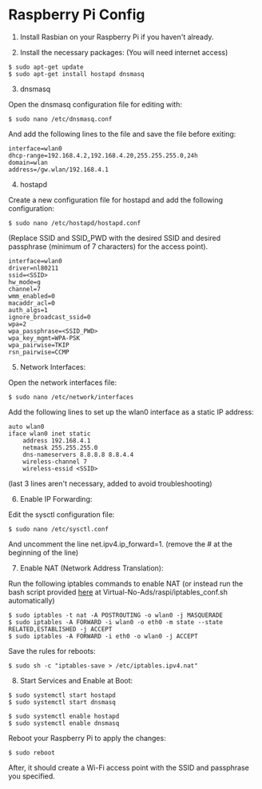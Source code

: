 # Raspberry Pi Config

1. Install Rasbian on your Raspberry Pi if you haven't already.


2. Install the necessary packages: (You will need internet access)

```
$ sudo apt-get update
$ sudo apt-get install hostapd dnsmasq
```


3. dnsmasq

Open the dnsmasq configuration file for editing with:

```
$ sudo nano /etc/dnsmasq.conf
```

And add the following lines to the file and save the file before exiting:

```
interface=wlan0
dhcp-range=192.168.4.2,192.168.4.20,255.255.255.0,24h
domain=wlan
address=/gw.wlan/192.168.4.1
```


4. hostapd

Create a new configuration file for hostapd and add the following configuration:

```
$ sudo nano /etc/hostapd/hostapd.conf
```

(Replace SSID and SSID_PWD with the desired SSID and desired passphrase (minimum of 7 characters) for the access point).
```
interface=wlan0
driver=nl80211
ssid=<SSID>
hw_mode=g
channel=7
wmm_enabled=0
macaddr_acl=0
auth_algs=1
ignore_broadcast_ssid=0
wpa=2
wpa_passphrase=<SSID_PWD>
wpa_key_mgmt=WPA-PSK
wpa_pairwise=TKIP
rsn_pairwise=CCMP
```


5. Network Interfaces:

Open the network interfaces file:

```
$ sudo nano /etc/network/interfaces
```

Add the following lines to set up the wlan0 interface as a static IP address:

```
auto wlan0
iface wlan0 inet static
    address 192.168.4.1
    netmask 255.255.255.0
    dns-nameservers 8.8.8.8 8.8.4.4
    wireless-channel 7
    wireless-essid <SSID>
```
(last 3 lines aren't necessary, added to avoid troubleshooting)


6. Enable IP Forwarding:

Edit the sysctl configuration file:

```
$ sudo nano /etc/sysctl.conf
```

And uncomment the line net.ipv4.ip_forward=1. (remove the # at the beginning of the line)


7. Enable NAT (Network Address Translation):

Run the following iptables commands to enable NAT (or instead run the bash script provided [here](<link>) at Virtual-No-Ads/raspi/iptables_conf.sh automatically)

```
$ sudo iptables -t nat -A POSTROUTING -o wlan0 -j MASQUERADE
$ sudo iptables -A FORWARD -i wlan0 -o eth0 -m state --state RELATED,ESTABLISHED -j ACCEPT
$ sudo iptables -A FORWARD -i eth0 -o wlan0 -j ACCEPT
```

Save the rules for reboots:
```
$ sudo sh -c "iptables-save > /etc/iptables.ipv4.nat"
```


8. Start Services and Enable at Boot:

```
$ sudo systemctl start hostapd
$ sudo systemctl start dnsmasq
```

```
$ sudo systemctl enable hostapd
$ sudo systemctl enable dnsmasq
```

Reboot your Raspberry Pi to apply the changes:

```
$ sudo reboot
```

After, it should create a Wi-Fi access point with the SSID and passphrase you specified.